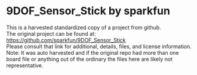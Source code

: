 
# 9DOF_Sensor_Stick by sparkfun  
This is a harvested standardized copy of a project from github.  
The original project can be found at:  
https://github.com/sparkfun/9DOF_Sensor_Stick  
Please consult that link for additional, details, files, and license information.  
Note: It was auto harvested and if the original repo had more than one board file or anything out of the ordinary the files here are likely not representative.  
    